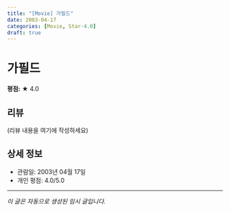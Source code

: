 ```yaml
---
title: "[Movie] 가필드"
date: 2003-04-17
categories: [Movie, Star-4.0]
draft: true
---
```


# 가필드

**평점:** ★ 4.0

## 리뷰

(리뷰 내용을 여기에 작성하세요)

## 상세 정보

- 관람일: 2003년 04월 17일
- 개인 평점: 4.0/5.0

---

*이 글은 자동으로 생성된 임시 글입니다.*
